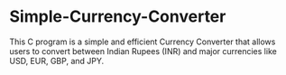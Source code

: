 # Simple-Currency-Converter
This C program is a simple and efficient Currency Converter that allows users to convert between Indian Rupees (INR) and major currencies like USD, EUR, GBP, and JPY. 

